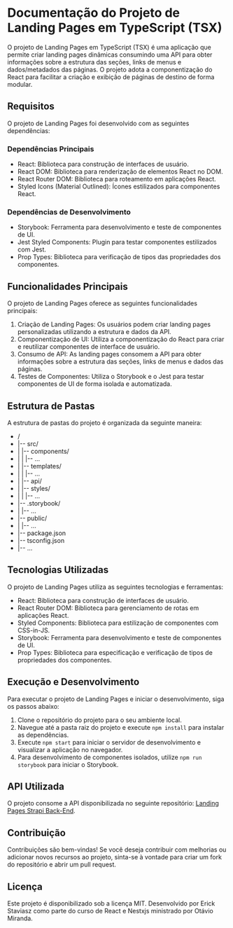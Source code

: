 # Documentação do Projeto de Landing Pages em TypeScript (TSX)

O projeto de Landing Pages em TypeScript (TSX) é uma aplicação que permite criar landing pages dinâmicas consumindo uma API para obter informações sobre a estrutura das seções, links de menus e dados/metadados das páginas. O projeto adota a componentização do React para facilitar a criação e exibição de páginas de destino de forma modular.

## Requisitos

O projeto de Landing Pages foi desenvolvido com as seguintes dependências:

### Dependências Principais

- React: Biblioteca para construção de interfaces de usuário.
- React DOM: Biblioteca para renderização de elementos React no DOM.
- React Router DOM: Biblioteca para roteamento em aplicações React.
- Styled Icons (Material Outlined): Ícones estilizados para componentes React.

### Dependências de Desenvolvimento

- Storybook: Ferramenta para desenvolvimento e teste de componentes de UI.
- Jest Styled Components: Plugin para testar componentes estilizados com Jest.
- Prop Types: Biblioteca para verificação de tipos das propriedades dos componentes.

## Funcionalidades Principais

O projeto de Landing Pages oferece as seguintes funcionalidades principais:

1. Criação de Landing Pages: Os usuários podem criar landing pages personalizadas utilizando a estrutura e dados da API.
2. Componentização de UI: Utiliza a componentização do React para criar e reutilizar componentes de interface de usuário.
3. Consumo de API: As landing pages consomem a API para obter informações sobre a estrutura das seções, links de menus e dados das páginas.
4. Testes de Componentes: Utiliza o Storybook e o Jest para testar componentes de UI de forma isolada e automatizada.

## Estrutura de Pastas

A estrutura de pastas do projeto é organizada da seguinte maneira:

- /
- |-- src/
- | |-- components/
- | | |-- ...
- | |-- templates/
- | | |-- ...
- | |-- api/
- | |-- styles/
- | | |-- ...
- |-- .storybook/
- | |-- ...
- |-- public/
- | |-- ...
- |-- package.json
- |-- tsconfig.json
- |-- ...

  
## Tecnologias Utilizadas

O projeto de Landing Pages utiliza as seguintes tecnologias e ferramentas:

- React: Biblioteca para construção de interfaces de usuário.
- React Router DOM: Biblioteca para gerenciamento de rotas em aplicações React.
- Styled Components: Biblioteca para estilização de componentes com CSS-in-JS.
- Storybook: Ferramenta para desenvolvimento e teste de componentes de UI.
- Prop Types: Biblioteca para especificação e verificação de tipos de propriedades dos componentes.

## Execução e Desenvolvimento

Para executar o projeto de Landing Pages e iniciar o desenvolvimento, siga os passos abaixo:

1. Clone o repositório do projeto para o seu ambiente local.
2. Navegue até a pasta raiz do projeto e execute `npm install` para instalar as dependências.
3. Execute `npm start` para iniciar o servidor de desenvolvimento e visualizar a aplicação no navegador.
4. Para desenvolvimento de componentes isolados, utilize `npm run storybook` para iniciar o Storybook.

## API Utilizada

O projeto consome a API disponibilizada no seguinte repositório: [Landing Pages Strapi Back-End](https://github.com/staviasz/landing_pages_strapi_back_end).

## Contribuição

Contribuições são bem-vindas! Se você deseja contribuir com melhorias ou adicionar novos recursos ao projeto, sinta-se à vontade para criar um fork do repositório e abrir um pull request.

## Licença

Este projeto é disponibilizado sob a licença MIT. Desenvolvido por Erick Staviasz como parte do curso de React e Nestxjs ministrado por Otávio Miranda.

